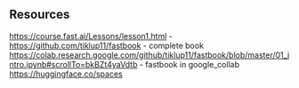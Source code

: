 ## Resources
https://course.fast.ai/Lessons/lesson1.html - 
https://github.com/tiklup11/fastbook - complete book 
https://colab.research.google.com/github/tiklup11/fastbook/blob/master/01_intro.ipynb#scrollTo=bkBZt4yaVdtb - fastbook in google_collab
https://huggingface.co/spaces
